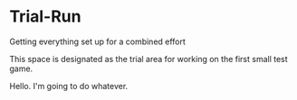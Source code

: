 # Trial-Run
Getting everything set up for a combined effort

This space is designated as the trial area for working on the first small test game.

Hello. I'm going to do whatever.
